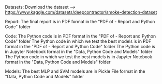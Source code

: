 Datasets:
Download the dataset --> https://www.kaggle.com/datasets/deepcontractor/smoke-detection-dataset

Report: 
The final report is in PDF format in the "PDF of - Report and Python Code" folder

Code:
The Python code is in PDF format in the "PDF of - Report and Python Code" folder
The Python code in which we test the best models is in PDF format in the "PDF of - Report and Python Code" folder
The Python code is in Jupyter Notebook format in the "Data, Python Code and Models" folder
The Python code in which we test the best models is in Jupyter Notebook format in the "Data, Python Code and Models" folder

Models: 
The best MLP and SVM models are in Pickle File format in the "Data, Python Code and Models" folder
